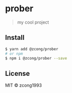 # prober

<!-- [![NPM version](https://img.shields.io/npm/v/@zcong/prober.svg?style=flat)](https://npmjs.com/package/@zcong/prober) -->
<!-- [![NPM downloads](https://img.shields.io/npm/dm/@zcong/prober.svg?style=flat)](https://npmjs.com/package/@zcong/prober) -->
<!-- [![codecov](https://codecov.io/gh/zcong1993/prober/branch/master/graph/badge.svg)](https://codecov.io/gh/zcong1993/prober) -->

> my cool project

## Install

```bash
$ yarn add @zcong/prober
# or npm
$ npm i @zcong/prober --save
```

## License

MIT &copy; zcong1993
